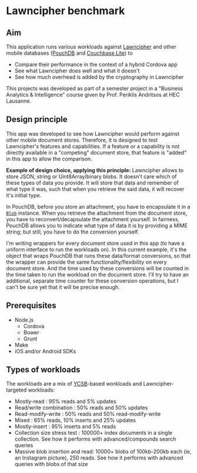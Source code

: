 # Lawncipher benchmark

## Aim

This application runs various workloads against [Lawncipher](https://github.com/LockateMe/Lawncipher.git) and other mobile databases ([PouchDB](https://pouchdb.com) and [Couchbase Lite](http://www.couchbase.com/nosql-databases/couchbase-mobile)) to
* Compare their performance in the context of a hybrid Cordova app
* See what Lawncipher does well and what it doesn't
* See how much overhead is added by the cryptography in Lawncipher

This projects was developed as part of a semester project in a "Business Analytics & Intelligence" course given by Prof. Periklis Andritsos at HEC Lausanne.

## Design principle

This app was developed to see how Lawncipher would perform against other mobile document stores. Therefore, it is designed to test Lawncipher's features and capabilities. If a feature or a capability is not directly available in a "competing" document store, that feature is "added" in this app to allow the comparison.

__Example of design choice, applying this principle:__
Lawncipher allows to store JSON, string or Uint8Array/binary blobs. It doesn't care which of these types of data you provide. It will store that data and remember of what type it was, such that when you retrieve the said data, it will recover it's initial type.

In PouchDB, before you store an attachment, you have to encapsulate it in a [`Blob`](https://developer.mozilla.org/en/docs/Web/API/Blob) instance. When you retrieve the attachment from the document store, you have to reconvert/decapsulate the attachment yourself. In fairness, PouchDB allows you to indicate what type of data it is by providing a MIME string; but still, you have to do the conversion yourself.

I'm writing wrappers for every document store used in this app (to have a uniform interface to run the workloads on). In this current example, it's the object that wraps PouchDB that runs these data/format conversions, so that the wrapper can provide the same functionality/flexibility on every document store. And the time used by these conversions will be counted in the time taken to run the workload on the document store. I'll try to have an additional, separate time counter for these conversion operations, but I can't be sure yet that it will be precise enough.

## Prerequisites

* Node.js
	* Cordova
	* Bower
	* Grunt
* Make
* iOS and/or Android SDKs

## Types of workloads

The workloads are a mix of [YCSB](https://github.com/brianfrankcooper/YCSB)-based workloads and Lawncipher-targeted workloads:

* Mostly-read : 95% reads and 5% updates
* Read/write combination : 50% reads and 50% updates
* Read-modify-write : 50% reads and 50% read-modify-write
* Mixed : 65% reads, 10% inserts and 25% updates
* Mostly-insert : 95% inserts and 5% reads
* Collection size stress test : 100000+ index documents in a single collection. See how it performs with advanced/compounds search queries
* Massive blob insertion and read: 10000+ blobs of 100kb-200kb each (ie, an Instagram picture), 250 reads. See how it performs with advanced queries with blobs of that size

